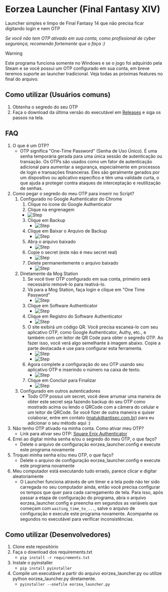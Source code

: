 # Eorzea Launcher (Final Fantasy XIV)


Launcher simples e limpo de Final Fantasy 14 que não precisa ficar digitando login e nem OTP

*Se você não tem OTP ativado em sua conta, como profissional de cyber segurança, recomendo fortemente que o faça :)*

> [!WARNING]
> Este programa funciona somente no Windows e se o jogo foi adquirido pela Steam e se você possui um OTP configurado em sua conta, em breve teremos suporte ao launcher tradicional. Veja todas as próximas features no final do arquivo.

## Como utilizar (Usuários comuns)
1. Obtenha o segredo do seu OTP
2. Faça o download da última versão do executável em [Releases](https://github.com/victormatuk/eorzea_launcher/releases/download/prod/eorzea_launcher.exe) e siga os passos na tela.

## FAQ
1. O que é um OTP?
   - OTP significa "One-Time Password" (Senha de Uso Único). É uma senha temporária gerada para uma única sessão de autenticação ou transação. Os OTPs são usados como um fator de autenticação adicional para aumentar a segurança, especialmente em processos de login e transações financeiras. Eles são geralmente gerados por um dispositivo ou aplicativo específico e têm uma validade curta, o que ajuda a proteger contra ataques de interceptação e reutilização de senhas.
2. Como pegar o segredo do meu OTP para inserir no Script?
   1. Configurado no Google Authenticator do Chrome
      1.  Clique no ícone do Google Authenticator
      2.  Clique na engrenagem
         - ![Step](/images/step1.jpg)
      3. Clique em Backup
         - ![Step](/images/step2.jpg)
      3. Clique em Baixar o Arquivo de Backup
         - ![Step](/images/step3.jpg)
      4. Abra o arquivo baixado
         - ![Step](/images/step4.jpg)
      5. Copie o secret (este não é meu secret real)
         - ![Step](/images/step5.jpg)
      6. Delete permanentemente o arquivo baixado
         - ![Step](/images/step6.jpg)
   2. Diretamente da Mog Station
      1. Se você tiver OTP configurado em sua conta, primeiro será necessário removê-lo para reativá-lo.
      2. Vá para a Mog Station, faça login e clique em "One Time Password"
         - ![Step](/images/mogstation/step1.jpg)
      3. Clique em Software Authenticator
         - ![Step](/images/mogstation/step2.jpg)
      3. Clique em Registro do Software Authenticator
         - ![Step](/images/mogstation/step3.jpg)
      4. O site exibirá um código QR. Você precisa escaneá-lo com seu aplicativo OTP, como Google Authenticator, Authy, etc., e também com um leitor de QR Code para obter o segredo OTP. Ao fazer isso, você verá algo semelhante à imagem abaixo. Copie a parte destacada e use para configurar esta ferramenta.
         - ![Step](/images/mogstation/step4.jpg)
         - ![Step](/images/step5.jpg)
      5. Agora complete a configuração do seu OTP usando seu aplicativo OTP e inserindo o número na caixa de texto.
         - ![Step](/images/mogstation/step5.jpg)
      6. Clique em Concluir para Finalizar
         - ![Step](/images/mogstation/step6.jpg)
   3. Configurado em outros autenticadores
      - Todo OTP possui um secret, você deve arrumar uma maneira de obter este secret seja fazendo backup do seu OTP como mostrado acima ou lendo o QRCode com a câmera do celular e um leitor de QRCode. Se você fizer de outra maneira e quiser colaborar, entre em contato (matuk@antisec.com.br) para eu adicionar o seu método aqui :)
3. Não tenho OTP ativado na minha conta. Como ativar meu OTP?
   - Link para ativar seu OTP: [Square Enix Authenticator](https://www.square-enix-games.com/en_US/seaccount/otp/authenticator.html)
4. Errei ao digitar minha senha e/ou o segredo do meu OTP, o que faço?
   - Delete o arquivo de configuração eorzea_launcher.config e execute este programa novamente
5. Troquei minha senha e/ou meu OTP, o que faço?
   - Delete o arquivo de configuração eorzea_launcher.config e execute este programa novamente
6. Meu computador está executando tudo errado, parece clicar e digitar aleatoriamente
   - O Launcher funciona através de um timer e a tela pode não ter sido carregada no seu computador ainda, então você precisa configurar os tempos que quer para cada carregamento de tela. Para isso, após passar a etapa de configuração do programa, abra o arquivo eorzea_launcher.config e preencha em segundos as variáveis que começam com `waiting_time_to_...`, salve o arquivo de configuração e execute este programa novamente. Acompanhe os segundos no executável para verificar inconsistências.

## Como utilizar (Desenvolvedores)
1. Clone este repositório
2. Faça o download dos requirements.txt
   - `pip install -r requirements.txt`
3. Instale o pyinstaller
   - `pip install pyinstaller`
4. Compile um executável a partir do arquivo eorzea_launcher.py ou utilize python eorzea_launcher.py diretamente.
   - `pyinstaller --onefile eorzea_launcher.py`